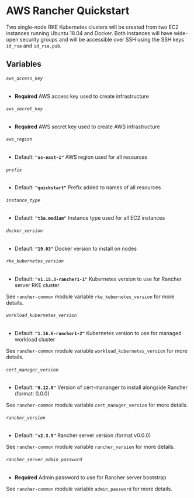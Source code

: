 # AWS Rancher Quickstart

Two single-node RKE Kubernetes clusters will be created from two EC2 instances running Ubuntu 18.04 and Docker.
Both instances will have wide-open security groups and will be accessible over SSH using the SSH keys
`id_rsa` and `id_rsa.pub`.

## Variables

###### `aws_access_key`
- **Required**
AWS access key used to create infrastructure

###### `aws_secret_key`
- **Required**
AWS secret key used to create AWS infrastructure

###### `aws_region`
- Default: **`"us-east-1"`**
AWS region used for all resources

###### `prefix`
- Default: **`"quickstart"`**
Prefix added to names of all resources

###### `instance_type`
- Default: **`"t3a.medium"`**
Instance type used for all EC2 instances

###### `docker_version`
- Default: **`"19.03"`**
Docker version to install on nodes

###### `rke_kubernetes_version`
- Default: **`"v1.15.3-rancher1-1"`**
Kubernetes version to use for Rancher server RKE cluster

See `rancher-common` module variable `rke_kubernetes_version` for more details.

###### `workload_kubernetes_version`
- Default: **`"1.16.6-rancher1-2"`**
Kubernetes version to use for managed workload cluster

See `rancher-common` module variable `workload_kubernetes_version` for more details.

###### `cert_manager_version`
- Default: **`"0.12.0"`**
Version of cert-mananger to install alongside Rancher (format: 0.0.0)

See `rancher-common` module variable `cert_manager_version` for more details.

###### `rancher_version`
- Default: **`"v2.3.5"`**
Rancher server version (format v0.0.0)

See `rancher-common` module variable `rancher_version` for more details.

###### `rancher_server_admin_password`
- **Required**
Admin password to use for Rancher server bootstrap

See `rancher-common` module variable `admin_password` for more details.

